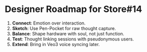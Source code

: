 # Designer Roadmap for Store#14

1. **Connect**: Emotion over interaction.
2. **Sketch**: Use Pen-Pocket for raw thought capture.
3. **Balance**: Shape hardware with soul, not just function.
4. **Test**: Thought linking sessions with pseudonymous users.
5. **Extend**: Bring in Veo3 voice syncing later.